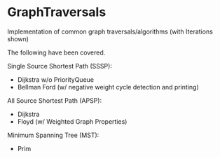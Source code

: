# GraphTraversals
Implementation of common graph traversals/algorithms (with Iterations shown)

The following have been covered.

Single Source Shortest Path (SSSP):
- Dijkstra w/o PriorityQueue
- Bellman Ford (w/ negative weight cycle detection and printing)

All Source Shortest Path (APSP):
- Dijkstra
- Floyd (w/ Weighted Graph Properties)

Minimum Spanning Tree (MST):
- Prim
